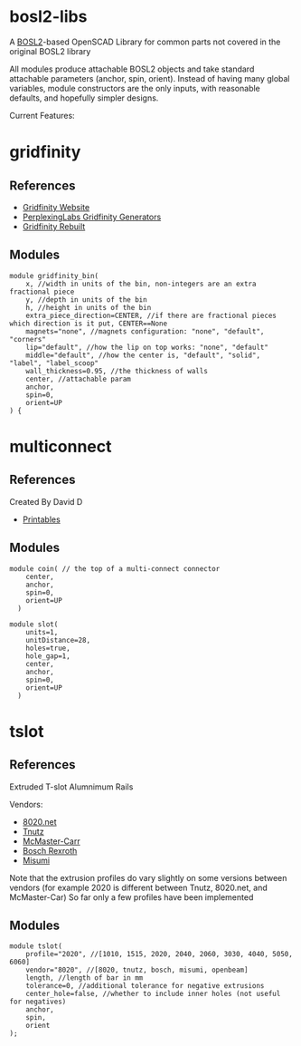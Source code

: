 # bosl2-libs

A [BOSL2](https://github.com/BelfrySCAD/BOSL2)-based OpenSCAD Library for common parts not covered in the original BOSL2 library


All modules produce attachable BOSL2 objects and take standard attachable parameters (anchor, spin, orient).  Instead of having many global variables, module constructors are the only inputs, with reasonable defaults, and hopefully simpler designs.

Current Features:

# gridfinity
## References
- [Gridfinity Website](https://gridfinity.xyz/)
- [PerplexingLabs Gridfinity Generators](https://gridfinity.perplexinglabs.com/)
- [Gridfinity Rebuilt](https://github.com/kennetek/gridfinity-rebuilt-openscad)

## Modules
```
module gridfinity_bin(
    x, //width in units of the bin, non-integers are an extra fractional piece
    y, //depth in units of the bin
    h, //height in units of the bin
    extra_piece_direction=CENTER, //if there are fractional pieces which direction is it put, CENTER==None
    magnets="none", //magnets configuration: "none", "default", "corners"
    lip="default", //how the lip on top works: "none", "default" 
    middle="default", //how the center is, "default", "solid", "label", "label_scoop"
    wall_thickness=0.95, //the thickness of walls
    center, //attachable param
    anchor,
    spin=0,
    orient=UP
) {
```
# multiconnect
## References
Created By David D
- [Printables](https://www.printables.com/model/1074671-multiconnect-generic-connector-for-multiboard-v2)

## Modules
```
module coin( // the top of a multi-connect connector
    center,
    anchor,
    spin=0,
    orient=UP
  )

module slot(
    units=1,
    unitDistance=28,
    holes=true,
    hole_gap=1,
    center,
    anchor,
    spin=0,
    orient=UP
  )
```

# tslot
## References
Extruded T-slot Alumnimum Rails

Vendors:
- [8020.net](https://www.8020.net/)
- [Tnutz](https://www.tnutz.com/)
- [McMaster-Carr](https://www.mcmaster.com/products/t-slotted-framing/t-slotted-framing-and-fittings~/t-slotted-framing-rails-4/)
- [Bosch Rexroth](https://www.boschrexroth.com/en/us/products/industrial-solutions/assembly-technology/aluminum-profile-kit/)
- [Misumi](https://us.misumi-ec.com/vona2/mech/M1500000000/M1501000000/M1501010000/)

Note that the extrusion profiles do vary slightly on some versions between vendors (for example 2020 is different between Tnutz, 8020.net, and McMaster-Car) So far only a few profiles have been implemented

## Modules
```
module tslot(
	profile="2020", //[1010, 1515, 2020, 2040, 2060, 3030, 4040, 5050, 6060]
	vendor="8020", //[8020, tnutz, bosch, misumi, openbeam]
	length, //length of bar in mm
	tolerance=0, //additional tolerance for negative extrusions
	center_hole=false, //whether to include inner holes (not useful for negatives)
	anchor,
	spin,
	orient
);
````
